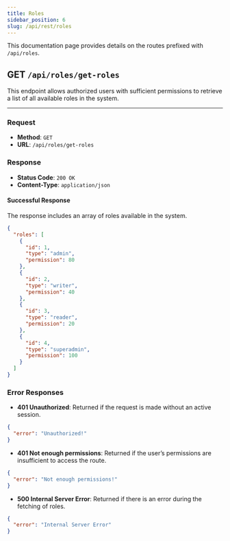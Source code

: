 ```yaml
---
title: Roles
sidebar_position: 6
slug: /api/rest/roles
---
```


This documentation page provides details on the routes prefixed with `/api/roles`.

## **GET** `/api/roles/get-roles`

This endpoint allows authorized users with sufficient permissions to retrieve a list of all available roles in the system.

---

### Request

- **Method**: `GET`
- **URL**: `/api/roles/get-roles`

### Response

- **Status Code**: `200 OK`
- **Content-Type**: `application/json`

#### Successful Response

The response includes an array of roles available in the system.

```json
{
  "roles": [
    {
      "id": 1,
      "type": "admin",
      "permission": 80
    },
    {
      "id": 2,
      "type": "writer",
      "permission": 40
    },
    {
      "id": 3,
      "type": "reader",
      "permission": 20
    },
    {
      "id": 4,
      "type": "superadmin",
      "permission": 100
    }
  ]
}
```

### Error Responses

- **401 Unauthorized**: Returned if the request is made without an active session.

```json
{
  "error": "Unauthorized!"
}
```

- **401 Not enough permissions**: Returned if the user’s permissions are insufficient to access the route.

```json
{
  "error": "Not enough permissions!"
}
```

- **500 Internal Server Error**: Returned if there is an error during the fetching of roles.

```json
{
  "error": "Internal Server Error"
}
```
